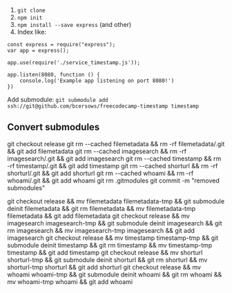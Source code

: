 1. `git clone`
1. `npm init`
1. `npm install --save express` (and other)
1. Index like:

```
const express = require("express");
var app = express();

app.use(require('./service_timestamp.js'));

app.listen(8080, function () {
    console.log('Example app listening on port 8080!')
})
```

Add submodule: `git submodule add ssh://git@github.com/bcersows/freecodecamp-timestamp timestamp`

## Convert submodules
git checkout release
git rm --cached filemetadata && rm -rf filemetadata/.git && git add filemetadata
git rm --cached imagesearch && rm -rf imagesearch/.git && git add imagesearch
git rm --cached timestamp && rm -rf timestamp/.git && git add timestamp
git rm --cached shorturl && rm -rf shorturl/.git && git add shorturl
git rm --cached whoami && rm -rf whoami/.git && git add whoami
git rm .gitmodules
git commit -m "removed submodules"



git checkout release && mv filemetadata filemetadata-tmp && git submodule deinit filemetadata && git rm filemetadata && mv filemetadata-tmp filemetadata && git add filemetadata
git checkout release && mv imagesearch imagesearch-tmp && git submodule deinit imagesearch && git rm imagesearch && mv imagesearch-tmp imagesearch && git add imagesearch
git checkout release && mv timestamp timestamp-tmp && git submodule deinit timestamp && git rm timestamp && mv timestamp-tmp timestamp && git add timestamp
git checkout release && mv shorturl shorturl-tmp && git submodule deinit shorturl && git rm shorturl && mv shorturl-tmp shorturl && git add shorturl
git checkout release && mv whoami whoami-tmp && git submodule deinit whoami && git rm whoami && mv whoami-tmp whoami && git add whoami